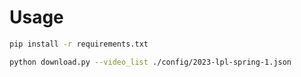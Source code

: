 # Usage

```bash
pip install -r requirements.txt

python download.py --video_list ./config/2023-lpl-spring-1.json
```